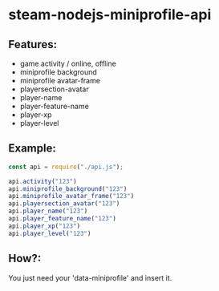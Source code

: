 # steam-nodejs-miniprofile-api

## Features:
- game activity / online, offline
- miniprofile background
- miniprofile avatar-frame
- playersection-avatar
- player-name
- player-feature-name
- player-xp
- player-level

## Example:
```javascript
const api = require("./api.js");

api.activity("123")
api.miniprofile_background("123")
api.miniprofile_avatar_frame("123")
api.playersection_avatar("123")
api.player_name("123")
api.player_feature_name("123")
api.player_xp("123")
api.player_level("123")
```

## How?:

You just need your 'data-miniprofile' and insert it.
